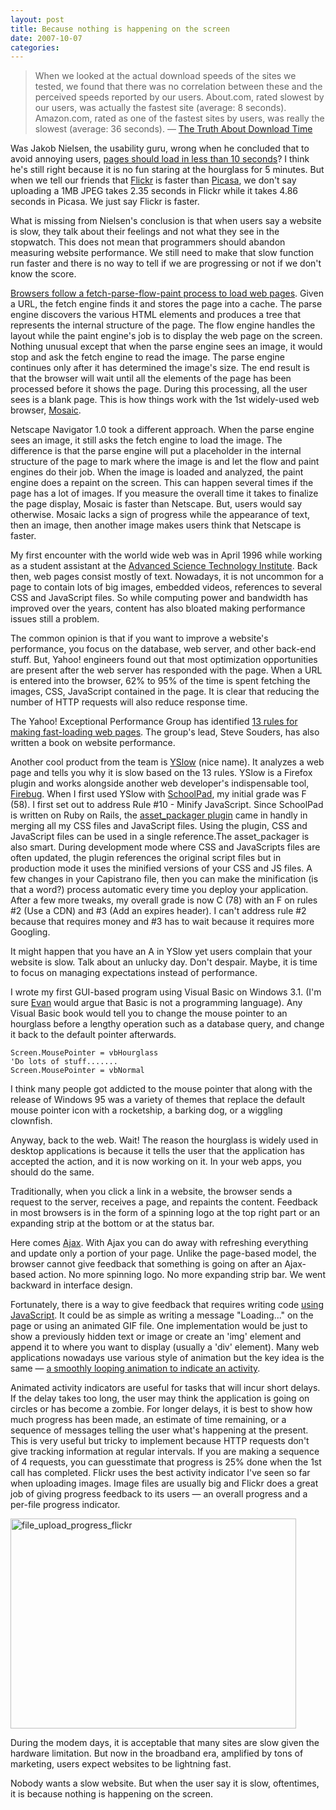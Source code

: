 ```yaml
---
layout: post
title: Because nothing is happening on the screen
date: 2007-10-07
categories:
---
```


> When we looked at the actual download speeds of the sites we tested, we found that there was no correlation between these and the perceived speeds reported by our users. About.com, rated slowest by our users, was actually the fastest site (average: 8 seconds). Amazon.com, rated as one of the fastest sites by users, was really the slowest (average: 36 seconds).
> — [The Truth About Download Time](http://www.uie.com/articles/download_time/)

Was Jakob Nielsen, the usability guru, wrong when he concluded that to avoid annoying users, <a href="http://www.useit.com/alertbox/9703a.html">pages should load in less than 10 seconds</a>? I think he's still right because it is no fun staring at the hourglass for 5 minutes. But when we tell our friends that <a href="http://www.flickr.com">Flickr</a> is faster than <a href="http://picasaweb.google.com">Picasa</a>, we don't say uploading a 1MB JPEG  takes 2.35 seconds in Flickr while it takes 4.86 seconds in Picasa. We just say Flickr is faster.

What is missing from Nielsen's conclusion is that when users say a website is slow, they talk about their feelings and not what they see in the stopwatch. This does not mean that programmers  should abandon measuring website performance. We still need to make that slow function run faster and there is no way to tell if we are progressing or not if we don't know the score.

<a href="http://video.yahoo.com/video/play?vid=111582">Browsers follow a fetch-parse-flow-paint process to load web pages</a>. Given a URL, the fetch engine finds it and stores the page into a cache. The parse engine discovers the various HTML elements and produces a tree that represents the internal structure of the page. The flow engine handles the layout while the paint engine's job is to display the web page on the screen. Nothing unusual except that when the parse engine sees an image, it would stop and ask the fetch engine to read the image.  The parse engine continues only after it has determined the image's size. The end result is that the browser will wait until all the elements of the page has been processed before it shows the page. During this processing, all the user sees is a blank page.  This is how things work with the 1st widely-used web browser, <a href="http://en.wikipedia.org/wiki/Mosaic_%28web_browser%29">Mosaic</a>.

Netscape Navigator 1.0 took a different approach. When the parse engine sees an image, it still asks the fetch engine to load the image. The difference is that the parse engine will put a placeholder in the internal structure of the page to mark where the image is and let the flow and paint engines do their job.  When the image is loaded and analyzed, the paint engine does a repaint on the screen. This can happen several times if the page has a lot of images.  If you measure the overall time it takes to finalize the page display,  Mosaic is faster than Netscape.   But, users would say otherwise.  Mosaic lacks a sign of progress while the appearance of text, then an image, then another image makes users think that Netscape is faster.

My first encounter with the world wide web was in April 1996 while working as a student assistant at the <a href="http://www.asti.dost.gov.ph">Advanced Science Technology Institute</a>.  Back then, web pages consist mostly of text. Nowadays,  it is not uncommon for a page to contain lots of big images, embedded videos, references to several CSS and JavaScript files.  So while computing power and bandwidth has improved over the years,  content has also bloated making performance issues still a problem.

The common opinion is that if you want to improve a website's performance, you focus on the database, web server, and other back-end stuff. But, Yahoo! engineers found out that most optimization opportunities are present after the web server has responded with the page. When a URL is entered into the browser,  62% to 95% of the time is spent fetching the images, CSS, JavaScript contained in the page. It is clear that reducing the number of HTTP requests will also reduce response time.

The Yahoo! Exceptional Performance Group has identified <a href="http://developer.yahoo.com/performance/index.html">13 rules for making fast-loading web pages</a>. The group's lead, Steve Souders,  has also written a book on website performance.

Another cool product from the team is <a href="http://developer.yahoo.com/yslow/">YSlow</a> (nice name).  It analyzes a web page and tells you why it is slow based on the 13 rules. YSlow is a Firefox plugin and works alongside another web developer's indispensable tool, <a href="http://www.getfirebug.com/">Firebug</a>.  When I first used YSlow with <a href="http://www.schoolpad.ph">SchoolPad</a>, my initial grade was F (58). I first set out to address Rule #10 - Minify JavaScript. Since SchoolPad is written on Ruby on Rails, the <a href="http://synthesis.sbecker.net/pages/asset_packager">asset_packager plugin</a> came in handly in merging all my  CSS files and JavaScript files.  Using the plugin,  CSS and JavaScript files can be used in a single reference.The asset_packager is also smart. During development mode where CSS and JavaScripts files are often updated, the plugin references the original script files but in production mode it uses the minified versions of your CSS and JS files.  A few changes in your Capistrano file, then you can make the minification (is that a word?) process automatic every time you deploy your application. After a few more tweaks, my overall grade is now C (78) with an F on rules #2 (Use a CDN) and #3 (Add an expires header).  I can't address  rule #2 because that requires money and  #3 has to wait because it requires more Googling.

It might happen that you have an A in YSlow yet users complain that your website is slow.  Talk about an unlucky day. Don't despair. Maybe, it is time to focus on managing expectations instead of performance.

I wrote my first GUI-based program using Visual Basic on Windows 3.1. (I'm sure <a href="http://www.workingwithrails.com/person/5774-evan-sagge">Evan</a> would argue that Basic is not a programming language). Any Visual Basic book would tell you to change the mouse pointer to an hourglass before a lengthy operation such as a database query, and change it back to the default pointer afterwards.

    Screen.MousePointer = vbHourglass
    'Do lots of stuff.......
    Screen.MousePointer = vbNormal

I think many people got addicted to the mouse pointer that along with the release of Windows 95 was a variety of themes that replace the default mouse pointer icon with a rocketship, a barking dog, or  a wiggling clownfish.

Anyway, back to the web. Wait! The reason the hourglass is widely used in desktop applications is because it tells the user that the application has accepted the action, and it is now working on it.  In your web apps, you should do the same.

Traditionally, when you click a link in a website, the browser sends a request to the server, receives a page, and repaints the content. Feedback in most browsers is in the form of a spinning logo at the top right part or an expanding strip at the bottom or at the status bar.

Here comes <a href="http://en.wikipedia.org/wiki/Ajax_%28programming%29">Ajax</a>. With Ajax you can do away with refreshing everything and update only a portion of your page. Unlike the page-based model, the browser cannot give feedback that something is going on after an Ajax-based action. No more spinning logo. No more expanding strip bar. We went backward in interface design.

Fortunately, there is a way to give feedback that requires writing code <a href="http://www.amazon.com/exec/obidos/ASIN/0321472667/gaboogle-20">using JavaScript</a>. It could be as simple as writing a message "Loading..." on the page or using an animated GIF file. One implementation would be just to show a previously hidden text or image or create an 'img' element and append it to where you want to display (usually a 'div' element). Many web applications nowadays use various style of animation but the key idea is the same — <a href="http://mentalized.net/activity-indicators/">a smoothly looping animation to indicate an activity</a>.

Animated activity indicators are useful for tasks that will incur short delays. If the delay takes too long, the user may think the application is going on circles or has become a zombie. For longer delays, it is best to show how much progress has been made, an estimate of time remaining, or a sequence of messages telling the user what's happening at the present. This is very useful but tricky to implement because HTTP requests don't give tracking information at regular intervals. If you are making a sequence of 4 requests, you can guesstimate that progress is 25% done when the 1st call has completed. Flickr uses the best activity indicator I've seen so far when uploading images. Image files are usually big and Flickr does a great job of giving progress feedback to its users — an overall progress and a per-file progress indicator.

<a data-flickr-embed="true"  href="https://www.flickr.com/photos/gregmoreno/1501760403/" title="file_upload_progress_flickr"><img src="https://c1.staticflickr.com/3/2056/1501760403_d2581c2298.jpg" width="457" height="336" alt="file_upload_progress_flickr"></a><script async src="//embedr.flickr.com/assets/client-code.js" charset="utf-8"></script>

During the modem days, it is acceptable that many sites are slow given the hardware limitation. But now in the broadband era, amplified by tons of marketing, users expect websites to be lightning fast.

Nobody wants a slow website. But when the user say it is slow, oftentimes, it is because nothing is happening on the screen.
